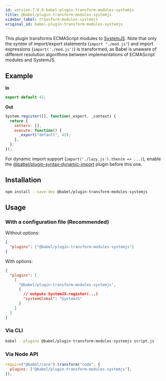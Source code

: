 ```yaml
---
id: version-7.0.0-babel-plugin-transform-modules-systemjs
title: @babel/plugin-transform-modules-systemjs
sidebar_label: transform-modules-systemjs
original_id: babel-plugin-transform-modules-systemjs
---
```


This plugin transforms ECMAScript modules to [SystemJS](https://github.com/systemjs/systemjs/blob/master/docs/system-register.md). Note that only the _syntax_ of import/export statements (`import "./mod.js"`) and import expressions (`import('./mod.js')`) is transformed, as Babel is unaware of different resolution algorithms between implementations of ECMAScript modules and SystemJS.

## Example

**In**

```javascript
export default 42;
```

**Out**

```javascript
System.register([], function(_export, _context) {
  return {
    setters: [],
    execute: function() {
      _export("default", 42);
    },
  };
});
```

For dynamic import support (`import('./lazy.js').then(m => ...)`), enable the [@babel/plugin-syntax-dynamic-import](plugin-syntax-dynamic-import.md) plugin before this one.

## Installation

```sh
npm install --save-dev @babel/plugin-transform-modules-systemjs
```

## Usage

### With a configuration file (Recommended)

Without options:

```json
{
  "plugins": ["@babel/plugin-transform-modules-systemjs"]
}
```

With options:

```json
{
  "plugins": [
    [
      "@babel/plugin-transform-modules-systemjs",
      {
        // outputs SystemJS.register(...)
        "systemGlobal": "SystemJS"
      }
    ]
  ]
}
```

### Via CLI

```sh
babel --plugins @babel/plugin-transform-modules-systemjs script.js
```

### Via Node API

```javascript
require("@babel/core").transform("code", {
  plugins: ["@babel/plugin-transform-modules-systemjs"],
});
```
